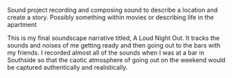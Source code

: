 Sound project recording and composing sound to describe a location and create a story. Possibly something within movies or describing life in the apartment

This is my final soundscape narrative titled, A Loud Night Out. It tracks the sounds and noises of me getting ready and then going out to the bars with my friends. I recorded almost all of the sounds when I was at a bar in Southside so that the caotic atmosphere of going out on the weekend would be captured authentically and realistically. 
